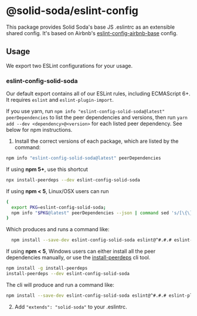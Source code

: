 # @solid-soda/eslint-config

This package provides Solid Soda's base JS .eslintrc as an extensible shared config. It's based on Airbnb's [eslint-config-airbnb-base](https://github.com/airbnb/javascript/tree/master/packages/eslint-config-airbnb-base) config.

## Usage

We export two ESLint configurations for your usage.

### eslint-config-solid-soda

Our default export contains all of our ESLint rules, including ECMAScript 6+. It requires `eslint` and `eslint-plugin-import`.

If you use yarn, run `npm info "eslint-config-solid-soda@latest" peerDependencies` to list the peer dependencies and versions, then run `yarn add --dev <dependency>@<version>` for each listed peer dependency. See below for npm instructions.

1.  Install the correct versions of each package, which are listed by the command:

```sh
npm info "eslint-config-solid-soda@latest" peerDependencies
```

If using **npm 5+**, use this shortcut

```sh
npx install-peerdeps --dev eslint-config-solid-soda
```

If using **npm < 5**, Linux/OSX users can run

```sh
(
  export PKG=eslint-config-solid-soda;
  npm info "$PKG@latest" peerDependencies --json | command sed 's/[\{\},]//g ; s/: /@/g' | xargs npm install --save-dev "$PKG@latest"
)
```

Which produces and runs a command like:

```sh
  npm install --save-dev eslint-config-solid-soda eslint@^#.#.# eslint-plugin-import@^#.#.#
```

If using **npm < 5**, Windows users can either install all the peer dependencies manually, or use the [install-peerdeps](https://github.com/nathanhleung/install-peerdeps) cli tool.

```sh
npm install -g install-peerdeps
install-peerdeps --dev eslint-config-solid-soda
```

The cli will produce and run a command like:

```sh
npm install --save-dev eslint-config-solid-soda eslint@^#.#.# eslint-plugin-import@^#.#.#
```

2.  Add `"extends": "solid-soda"` to your .eslintrc.
